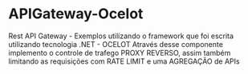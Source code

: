 # APIGateway-Ocelot
 Rest API Gateway - Exemplos utilizando o framework que foi escrita utilizando tecnologia .NET - OCELOT
Através desse componente implemento o controle de trafego PROXY REVERSO, assim também limitando as requisições com RATE LIMIT e uma AGREGAÇÃO de APIs
